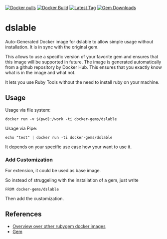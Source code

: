 [![Docker pulls](https://img.shields.io/docker/pulls/rubygem/dslable.svg)](https://hub.docker.com/r/rubygem/dslable/)
[![Docker Build](https://img.shields.io/docker/automated/rubygem/dslable.svg)](https://hub.docker.com/r/rubygem/dslable/)
[![Latest Tag](https://img.shields.io/github/tag/docker-rubygem/dslable.svg)](https://hub.docker.com/r/rubygem/dslable/)
[![Gem Downloads](https://img.shields.io/gem/dt/dslable.svg)](https://rubygems.org/gems/dslable/)
# dslable

Auto-Generated Docker image for dslable to allow simple usage without installation.
It is in sync with the original gem.

This allows to use a specific version of your favorite gem and ensures that this image will be supported in future.
The image is generated automatically from a github repository by Docker Hub.
This ensures that you exactly know what is in the image and what not.

It lets you use Ruby Tools without the need to install ruby on your machine.

## Usage

Usage via file system:

`docker run -v $(pwd):/work -ti docker-gems/dslable`

Usage via Pipe:

`echo "test" | docker run -ti docker-gems/dslable`

It depends on your specific use case how your want to use it.

### Add Customization

For extension, it could be used as base image.

So instead of struggeling with the installation of a gem, just write

`FROM docker-gems/dslable`

Then add the customization.

## References

 - [Overview over other rubygem docker images](https://github.com/thinkbot/docker-rubygem)
 - [Gem](https://rubygems.org/gems/dslable/)
